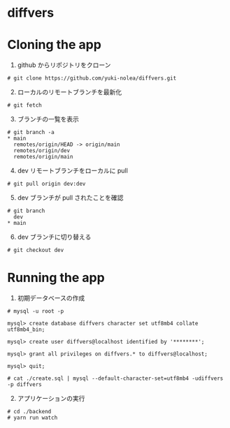 # diffvers

# Cloning the app
1. github からリポジトリをクローン
```
# git clone https://github.com/yuki-nolea/diffvers.git
```

2. ローカルのリモートブランチを最新化
```
# git fetch
```

3. ブランチの一覧を表示
```
# git branch -a
* main
  remotes/origin/HEAD -> origin/main
  remotes/origin/dev
  remotes/origin/main
```

4. dev リモートブランチをローカルに pull
```
# git pull origin dev:dev
```

5. dev ブランチが pull されたことを確認
```
# git branch
  dev
* main
```

6. dev ブランチに切り替える
```
# git checkout dev
```


# Running the app
1. 初期データベースの作成
```
# mysql -u root -p

mysql> create database diffvers character set utf8mb4 collate utf8mb4_bin;

mysql> create user diffvers@localhost identified by '********';

mysql> grant all privileges on diffvers.* to diffvers@localhost;

mysql> quit;

# cat ./create.sql | mysql --default-character-set=utf8mb4 -udiffvers -p diffvers
```

2. アプリケーションの実行
```
# cd ./backend
# yarn run watch
```